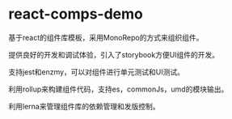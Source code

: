 # react-comps-demo

基于react的组件库模板，采用MonoRepo的方式来组织组件。

提供良好的开发和调试体验，引入了storybook方便UI组件的开发。

支持jest和enzmy，可以对组件进行单元测试和UI测试。

利用rollup来构建组件代码，支持es，commonJs，umd的模块输出。

利用lerna来管理组件库的依赖管理和发版控制。

